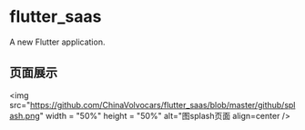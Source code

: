 # flutter_saas

A new Flutter application.

## 页面展示
<img src="https://github.com/ChinaVolvocars/flutter_saas/blob/master/github/splash.png" width = "50%" height = "50%" alt="图splash页面 align=center />

